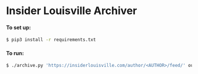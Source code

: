 # Insider Louisville Archiver

#### To set up:

```bash
$ pip3 install -r requirements.txt
```

#### To run:

```bash
$ ./archive.py 'https://insiderlouisville.com/author/<AUTHOR>/feed/' output
```